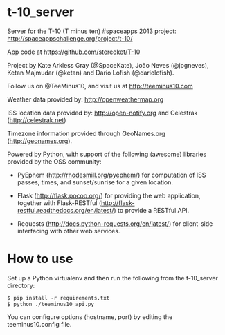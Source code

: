 t-10_server
===========

Server for the T-10 (T minus ten) #spaceapps 2013 project: http://spaceappschallenge.org/project/t-10/

App code at https://github.com/stereoket/T-10

Project by Kate Arkless Gray (@SpaceKate), João Neves (@jpgneves), Ketan Majmudar (@ketan) and Dario Lofish (@dariolofish).

Follow us on @TeeMinus10, and visit us at http://teeminus10.com

Weather data provided by: http://openweathermap.org

ISS location data provided by: http://open-notify.org and Celestrak (http://celestrak.net)

Timezone information provided through GeoNames.org (http://geonames.org).

Powered by Python, with support of the following (awesome) libraries provided by the OSS community:

* PyEphem (http://rhodesmill.org/pyephem/) for computation of ISS passes, times, and sunset/sunrise for a given location.

* Flask (http://flask.pocoo.org/) for providing the web application, together with Flask-RESTful (http://flask-restful.readthedocs.org/en/latest/) to provide a RESTful API.

* Requests (http://docs.python-requests.org/en/latest/) for client-side interfacing with other web services.

How to use
==========
Set up a Python virtualenv and then run the following from the t-10_server directory:

    $ pip install -r requirements.txt
    $ python ./teeminus10_api.py

You can configure options (hostname, port) by editing the teeminus10.config file.
